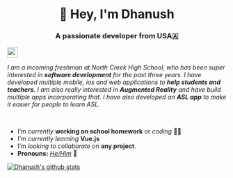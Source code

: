 <h1 align="center">👋 Hey, I'm Dhanush</h1>
<h3 align="center">A passionate developer from USA🇦</h3><img src="https://github.com/TheDudeThatCode/TheDudeThatCode/blob/master/Assets/Earth.gif" width="24px">

<p>
  <em>
    I am a incoming freshman at North Creek High School, who has been super interested in <b>software development</b> for the past three years. I have developed multiple mobile, ios and web applications to <b>help students and teachers</b>. I am also really interested in <b>Augmented Reality</b> and have build multiple apps incorporating that. I have also developed an <b>ASL app</b> to make it easier for people to learn ASL.
  </em>  
</p>

<br>

- I’m *currently* **working on school homework** or *coding* 👨‍💻
-  I’m *currently learning* **Vue.js**
- I’m *looking to collaborate* on **any project**.
- **Pronouns:** [*He/Him*](https://pronoun.is/he) 🧔

<a href="https://github.com/DhanushE">
 <img align="center" src="https://github-readme-stats.vercel.app/api?username=DhanushE&show_icons=true&theme=dark&line_height=27" alt="Dhanush's github stats"/>
</a>

<br>
<br>




<br>
